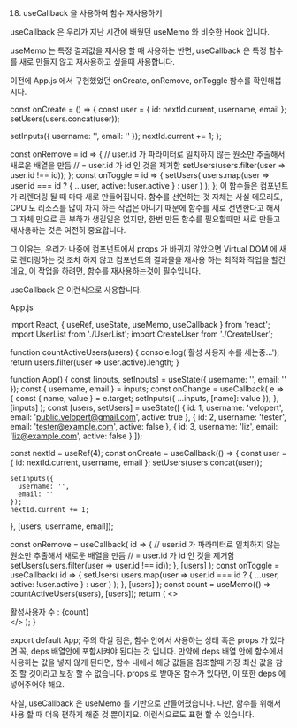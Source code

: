 18. useCallback 을 사용하여 함수 재사용하기

useCallback 은 우리가 지난 시간에 배웠던 useMemo 와 비슷한 Hook 입니다.

useMemo 는 특정 결과값을 재사용 할 때 사용하는 반면, useCallback 은 특정 함수를 새로 만들지 않고 재사용하고 싶을때 사용합니다.

이전에 App.js 에서 구현했었던 onCreate, onRemove, onToggle 함수를 확인해봅시다.

const onCreate = () => {
  const user = {
    id: nextId.current,
    username,
    email
  };
  setUsers(users.concat(user));

  setInputs({
    username: '',
    email: ''
  });
  nextId.current += 1;
};

const onRemove = id => {
  // user.id 가 파라미터로 일치하지 않는 원소만 추출해서 새로운 배열을 만듬
  // = user.id 가 id 인 것을 제거함
  setUsers(users.filter(user => user.id !== id));
};
const onToggle = id => {
  setUsers(
    users.map(user =>
      user.id === id ? { ...user, active: !user.active } : user
    )
  );
};
이 함수들은 컴포넌트가 리렌더링 될 때 마다 새로 만들어집니다. 함수를 선언하는 것 자체는 사실 메모리도, CPU 도 리소스를 많이 차지 하는 작업은 아니기 때문에 함수를 새로 선언한다고 해서 그 자체 만으로 큰 부하가 생길일은 없지만, 한번 만든 함수를 필요할때만 새로 만들고 재사용하는 것은 여전히 중요합니다.

그 이유는, 우리가 나중에 컴포넌트에서 props 가 바뀌지 않았으면 Virtual DOM 에 새로 렌더링하는 것 조차 하지 않고 컴포넌트의 결과물을 재사용 하는 최적화 작업을 할건데요, 이 작업을 하려면, 함수를 재사용하는것이 필수입니다.

useCallback 은 이런식으로 사용합니다.

App.js

import React, { useRef, useState, useMemo, useCallback } from 'react';
import UserList from './UserList';
import CreateUser from './CreateUser';

function countActiveUsers(users) {
  console.log('활성 사용자 수를 세는중...');
  return users.filter(user => user.active).length;
}

function App() {
  const [inputs, setInputs] = useState({
    username: '',
    email: ''
  });
  const { username, email } = inputs;
  const onChange = useCallback(
    e => {
      const { name, value } = e.target;
      setInputs({
        ...inputs,
        [name]: value
      });
    },
    [inputs]
  );
  const [users, setUsers] = useState([
    {
      id: 1,
      username: 'velopert',
      email: 'public.velopert@gmail.com',
      active: true
    },
    {
      id: 2,
      username: 'tester',
      email: 'tester@example.com',
      active: false
    },
    {
      id: 3,
      username: 'liz',
      email: 'liz@example.com',
      active: false
    }
  ]);

  const nextId = useRef(4);
  const onCreate = useCallback(() => {
    const user = {
      id: nextId.current,
      username,
      email
    };
    setUsers(users.concat(user));

    setInputs({
      username: '',
      email: ''
    });
    nextId.current += 1;
  }, [users, username, email]);

  const onRemove = useCallback(
    id => {
      // user.id 가 파라미터로 일치하지 않는 원소만 추출해서 새로운 배열을 만듬
      // = user.id 가 id 인 것을 제거함
      setUsers(users.filter(user => user.id !== id));
    },
    [users]
  );
  const onToggle = useCallback(
    id => {
      setUsers(
        users.map(user =>
          user.id === id ? { ...user, active: !user.active } : user
        )
      );
    },
    [users]
  );
  const count = useMemo(() => countActiveUsers(users), [users]);
  return (
    <>
      <CreateUser
        username={username}
        email={email}
        onChange={onChange}
        onCreate={onCreate}
      />
      <UserList users={users} onRemove={onRemove} onToggle={onToggle} />
      <div>활성사용자 수 : {count}</div>
    </>
  );
}

export default App;
주의 하실 점은, 함수 안에서 사용하는 상태 혹은 props 가 있다면 꼭, deps 배열안에 포함시켜야 된다는 것 입니다. 만약에 deps 배열 안에 함수에서 사용하는 값을 넣지 않게 된다면, 함수 내에서 해당 값들을 참조할때 가장 최신 값을 참조 할 것이라고 보장 할 수 없습니다. props 로 받아온 함수가 있다면, 이 또한 deps 에 넣어주어야 해요.

사실, useCallback 은 useMemo 를 기반으로 만들어졌습니다. 다만, 함수를 위해서 사용 할 때 더욱 편하게 해준 것 뿐이지요. 이런식으로도 표현 할 수 있습니다.
